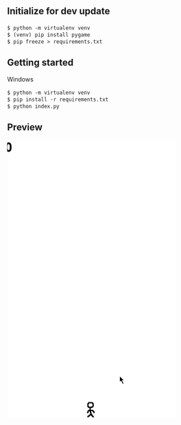 ## Initialize for dev update

```
$ python -m virtualenv venv  
$ (venv) pip install pygame 
$ pip freeze > requirements.txt
```

## Getting started
Windows
```
$ python -m virtualenv venv
$ pip install -r requirements.txt 
$ python index.py
```


## Preview
![](https://github.com/koojongin/avoid-the-poop/blob/main/example.gif)
